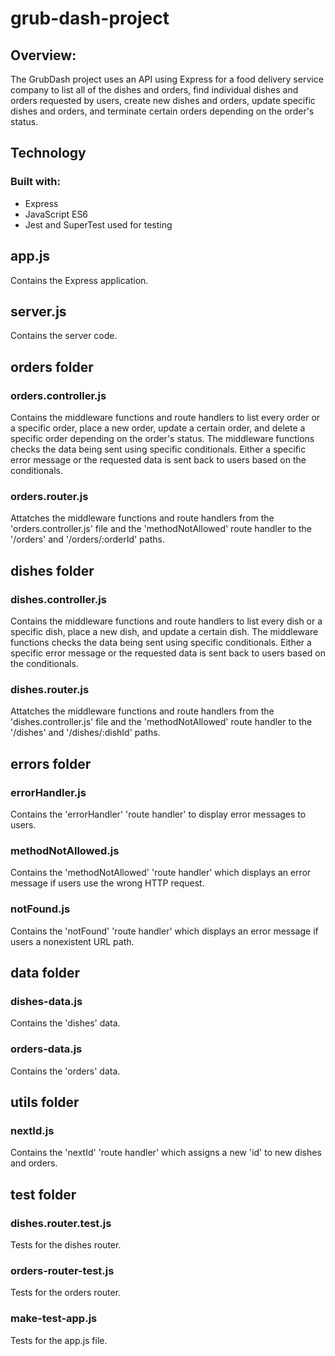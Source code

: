 # grub-dash-project

## Overview:
The GrubDash project uses an API using Express for a food delivery service company to list all of the dishes and orders, find individual dishes and orders requested by users, create new dishes and orders, update specific dishes and orders, and terminate certain orders depending on the order's status.

## Technology

### Built with:
  * Express
  * JavaScript ES6
  * Jest and SuperTest used for testing


## app.js
Contains the Express application.


## server.js
Contains the server code.


## orders folder

### orders.controller.js
Contains the middleware functions and route handlers to list every order or a specific order, place a new order, update a certain order, and delete a specific order depending on the order's status. The middleware functions checks the data being sent using specific conditionals. Either a specific error message or the requested data is sent back to users based on the conditionals.

### orders.router.js
Attatches the middleware functions and route handlers from the 'orders.controller.js' file and the 'methodNotAllowed' route handler to the '/orders' and '/orders/:orderId' paths.


## dishes folder

### dishes.controller.js
Contains the middleware functions and route handlers to list every dish or a specific dish, place a new dish, and update a certain dish. The middleware functions checks the data being sent using specific conditionals. Either a specific error message or the requested data is sent back to users based on the conditionals.

### dishes.router.js
Attatches the middleware functions and route handlers from the 'dishes.controller.js' file and the 'methodNotAllowed' route handler to the '/dishes' and '/dishes/:dishId' paths.


## errors folder

### errorHandler.js
Contains the 'errorHandler' 'route handler' to display error messages to users.

### methodNotAllowed.js
Contains the 'methodNotAllowed' 'route handler' which displays an error message if users use the wrong HTTP request.

### notFound.js
Contains the 'notFound' 'route handler' which displays an error message if users a nonexistent URL path.


## data folder

### dishes-data.js
Contains the 'dishes' data.

### orders-data.js
Contains the 'orders' data.


## utils folder

### nextId.js 
Contains the 'nextId' 'route handler' which assigns a new 'id' to new dishes and orders.


## test folder

### dishes.router.test.js
Tests for the dishes router.

### orders-router-test.js
Tests for the orders router.

### make-test-app.js
Tests for the app.js file.
